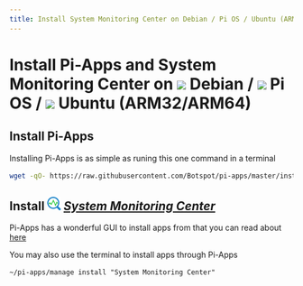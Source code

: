 ```yaml
---
title: Install System Monitoring Center on Debian / Pi OS / Ubuntu (ARM32/ARM64) | Pi-Apps
---
```

# Install Pi-Apps and System Monitoring Center on <img src=https://www.vectorlogo.zone/logos/debian/debian-icon.svg height=20 /> Debian / <img src=https://www.vectorlogo.zone/logos/raspberrypi/raspberrypi-icon.svg height=20 /> Pi OS / <img src=https://www.vectorlogo.zone/logos/ubuntu/ubuntu-icon.svg height=20 /> Ubuntu (ARM32/ARM64)
## Install Pi-Apps

Installing Pi-Apps is as simple as runing this one command in a terminal
```bash
wget -qO- https://raw.githubusercontent.com/Botspot/pi-apps/master/install | bash
```
## Install <img src="/img/app-icons/System Monitoring Center/icon-64.png" height=24> ***[System Monitoring Center](https://github.com/Botspot/pi-apps/tree/master/apps/System%20Monitoring%20Center)***
Pi-Apps has a wonderful GUI to install apps from that you can read about [here](/wiki/getting-started/running-pi-apps/)
        
You may also use the terminal to install apps through Pi-Apps
```
~/pi-apps/manage install "System Monitoring Center"
```
